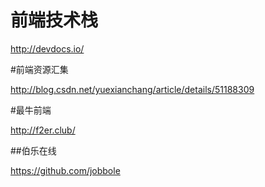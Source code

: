 # 前端技术栈
http://devdocs.io/

#前端资源汇集

http://blog.csdn.net/yuexianchang/article/details/51188309

#最牛前端

http://f2er.club/

##伯乐在线

https://github.com/jobbole
